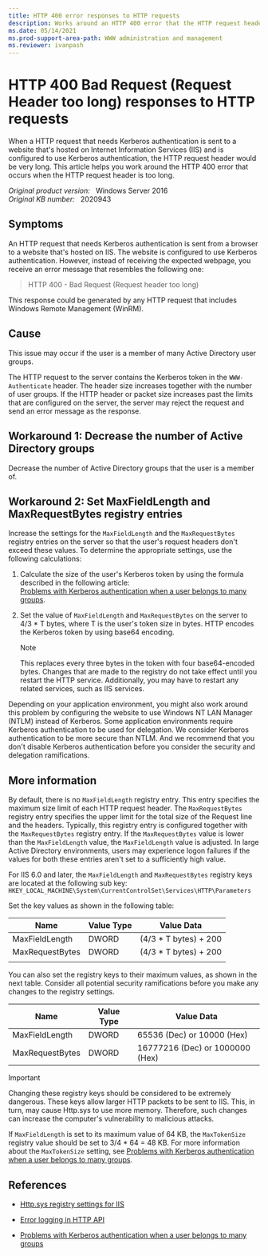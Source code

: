 ```yaml
---
title: HTTP 400 error responses to HTTP requests
description: Works around an HTTP 400 error that the HTTP request header is too long.
ms.date: 05/14/2021
ms.prod-support-area-path: WWW administration and management
ms.reviewer: ivanpash
---
```

# HTTP 400 Bad Request (Request Header too long) responses to HTTP requests

When a HTTP request that needs Kerberos authentication is sent to a website that's hosted on Internet Information Services (IIS) and is configured to use Kerberos authentication, the HTTP request header would be very long. This article helps you work around the HTTP 400 error that occurs when the HTTP request header is too long.

_Original product version:_ &nbsp; Windows Server 2016  
_Original KB number:_ &nbsp; 2020943

## Symptoms

An HTTP request that needs Kerberos authentication is sent from a browser to a website that's hosted on IIS. The website is configured to use Kerberos authentication. However, instead of receiving the expected webpage, you receive an error message that resembles the following one:

> HTTP 400 - Bad Request (Request header too long)

This response could be generated by any HTTP request that includes Windows Remote Management (WinRM).

## Cause

This issue may occur if the user is a member of many Active Directory user groups.

The HTTP request to the server contains the Kerberos token in the `WWW-Authenticate` header. The header size increases together with the number of user groups. If the HTTP header or packet size increases past the limits that are configured on the server, the server may reject the request and send an error message as the response.

## Workaround 1: Decrease the number of Active Directory groups

Decrease the number of Active Directory groups that the user is a member of.

## Workaround 2: Set MaxFieldLength and MaxRequestBytes registry entries

Increase the settings for the `MaxFieldLength` and the `MaxRequestBytes` registry entries on the server so that the user's request headers don't exceed these values. To determine the appropriate settings, use the following calculations:

1. Calculate the size of the user's Kerberos token by using the formula described in the following article:  
[Problems with Kerberos authentication when a user belongs to many groups](https://support.microsoft.com/kb/327825).

2. Set the value of `MaxFieldLength` and `MaxRequestBytes` on the server to 4/3 * T bytes, where T is the user's token size in bytes. HTTP encodes the Kerberos token by using base64 encoding.

   > [!NOTE]
   > This replaces every three bytes in the token with four base64-encoded bytes. Changes that are made to the registry do not take effect until you restart the HTTP service. Additionally, you may have to restart any related services, such as IIS services.

Depending on your application environment, you might also work around this problem by configuring the website to use Windows NT LAN Manager (NTLM) instead of Kerberos. Some application environments require Kerberos authentication to be used for delegation. We consider Kerberos authentication to be more secure than NTLM. And we recommend that you don't disable Kerberos authentication before you consider the security and delegation ramifications.

## More information

By default, there is no `MaxFieldLength` registry entry. This entry specifies the maximum size limit of each HTTP request header. The `MaxRequestBytes` registry entry specifies the upper limit for the total size of the Request line and the headers. Typically, this registry entry is configured together with the `MaxRequestBytes` registry entry. If the `MaxRequestBytes` value is lower than the `MaxFieldLength` value, the `MaxFieldLength` value is adjusted. In large Active Directory environments, users may experience logon failures if the values for both these entries aren't set to a sufficiently high value.

For IIS 6.0 and later, the `MaxFieldLength` and `MaxRequestBytes` registry keys are located at the following sub key:  
`HKEY_LOCAL_MACHINE\System\CurrentControlSet\Services\HTTP\Parameters`

Set the key values as shown in the following table:

|Name|Value Type|Value Data|
|---|---|---|
| MaxFieldLength| DWORD| (4/3 * T bytes) + 200|
| MaxRequestBytes| DWORD| (4/3 * T bytes) + 200|
||||

You can also set the registry keys to their maximum values, as shown in the next table. Consider all potential security ramifications before you make any changes to the registry settings.

|Name|Value Type|Value Data|
|---|---|---|
| MaxFieldLength| DWORD| 65536 (Dec) or 10000 (Hex)|
| MaxRequestBytes| DWORD| 16777216 (Dec) or 1000000 (Hex)|

> [!IMPORTANT]
> Changing these registry keys should be considered to be extremely dangerous. These keys allow larger HTTP packets to be sent to IIS. This, in turn, may cause Http.sys to use more memory. Therefore, such changes can increase the computer's vulnerability to malicious attacks.

If `MaxFieldLength` is set to its maximum value of 64 KB, the `MaxTokenSize` registry value should be set to 3/4 * 64 = 48 KB. For more information about the `MaxTokenSize` setting, see [Problems with Kerberos authentication when a user belongs to many groups](https://support.microsoft.com/help/327825).

## References

- [Http.sys registry settings for IIS](https://support.microsoft.com/help/820129/http-sys-registry-settings-for-windows)  

- [Error logging in HTTP API](https://support.microsoft.com/help/820729/error-logging-in-http-apis)

- [Problems with Kerberos authentication when a user belongs to many groups](https://support.microsoft.com/help/327825)
